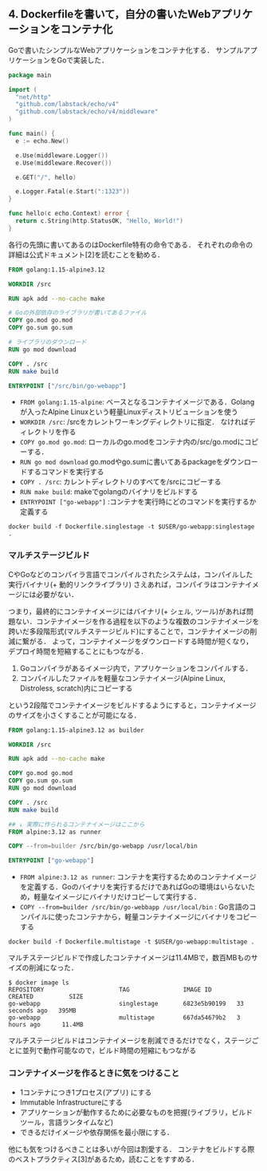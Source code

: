 ## 4. Dockerfileを書いて，自分の書いたWebアプリケーションをコンテナ化

Goで書いたシンプルなWebアプリケーションをコンテナ化する．
サンプルアプリケーションをGoで実装した．

```go
package main

import (
  "net/http"
  "github.com/labstack/echo/v4"
  "github.com/labstack/echo/v4/middleware"
)

func main() {
  e := echo.New()

  e.Use(middleware.Logger())
  e.Use(middleware.Recover())

  e.GET("/", hello)

  e.Logger.Fatal(e.Start(":1323"))
}

func hello(c echo.Context) error {
  return c.String(http.StatusOK, "Hello, World!")
}
```

各行の先頭に書いてあるのはDockerfile特有の命令である．
それぞれの命令の詳細は公式ドキュメント[2]を読むことを勧める．

```Dockerfile
FROM golang:1.15-alpine3.12

WORKDIR /src

RUN apk add --no-cache make

# Goの外部依存のライブラリが書いてあるファイル
COPY go.mod go.mod 
COPY go.sum go.sum

# ライブラリのダウンロード
RUN go mod download

COPY . /src
RUN make build

ENTRYPOINT ["/src/bin/go-webapp"]
```

- `FROM golang:1.15-alpine`: ベースとなるコンテナイメージである．Golangが入ったAlpine Linuxという軽量Linuxディストリビューションを使う
- `WORKDIR /src`:  /srcをカレントワーキングディレクトリに指定． なければディレクトリを作る
- `COPY go.mod go.mod`: ローカルのgo.modをコンテナ内の/src/go.modにコピーする．
- `RUN go mod download` go.modやgo.sumに書いてあるpackageをダウンロードするコマンドを実行する
- `COPY . /src`: カレントディレクトリのすべてを/srcにコピーする
- `RUN make build`: makeでgolangのバイナリをビルドする
- `ENTRYPOINT ["go-webapp"]` :コンテナを実行時にどのコマンドを実行するか定義する

```
docker build -f Dockerfile.singlestage -t $USER/go-webapp:singlestage .
```

### マルチステージビルド

CやGoなどのコンパイラ言語でコンパイルされたシステムは，コンパイルした実行バイナリ(+ 動的リンクライブラリ) さえあれば，コンパイラはコンテナイメージには必要がない．

つまり，最終的にコンテナイメージにはバイナリ(+ シェル, ツール)があれば問題ない．コンテナイメージを作る過程を以下のような複数のコンテナイメージを跨いだ多段階形式(マルチステージビルド)にすることで，コンテナイメージの削減に繋がる．
よって，コンテナイメージをダウンロードする時間が短くなり，デプロイ時間を短縮することにもつながる．

1. Goコンパイラがあるイメージ内で，アプリケーションをコンパイルする．
1. コンパイルしたファイルを軽量なコンテナイメージ(Alpine Linux, Distroless, scratch)内にコピーする

という2段階でコンテナイメージをビルドするようにすると，コンテナイメージのサイズを小さくすることが可能になる．

```Dockerfile
FROM golang:1.15-alpine3.12 as builder

WORKDIR /src

RUN apk add --no-cache make

COPY go.mod go.mod
COPY go.sum go.sum
RUN go mod download

COPY . /src
RUN make build

## ↓ 実際に作られるコンテナイメージはここから
FROM alpine:3.12 as runner

COPY --from=builder /src/bin/go-webapp /usr/local/bin

ENTRYPOINT ["go-webapp"]
```

- `FROM alpine:3.12 as runner`: コンテナを実行するためのコンテナイメージを定義する．Goのバイナリを実行するだけであればGoの環境はいらないため，軽量なイメージにバイナリだけコピーして実行する．
- `COPY --from=builder /src/bin/go-webbapp /usr/local/bin` : Go言語のコンパイルに使ったコンテナから，軽量コンテナイメージにバイナリをコピーする

```
docker build -f Dockerfile.multistage -t $USER/go-webapp:multistage .
```

マルチステージビルドで作成したコンテナイメージは11.4MBで，数百MBものサイズの削減になった．

```
$ docker image ls
REPOSITORY                     TAG               IMAGE ID       CREATED          SIZE
go-webapp                      singlestage       6823e5b90199   33 seconds ago   395MB
go-webapp                      multistage        667da54679b2   3 hours ago      11.4MB
```

マルチステージビルドはコンテナイメージを削減できるだけでなく，ステージごとに並列で動作可能なので，ビルド時間の短縮にもつながる

### コンテナイメージを作るときに気をつけること

- 1コンテナにつき1プロセス(アプリ) にする
- Immutable Infrastructureにする
- アプリケーションが動作するために必要なものを把握(ライブラリ，ビルドツール，言語ランタイムなど)
- できるだけイメージや依存関係を最小限にする．

他にも気をつけるべきことは多いが今回は割愛する．
コンテナをビルドする際のベストプラクティス[3]があるため，読むことをすすめる．


